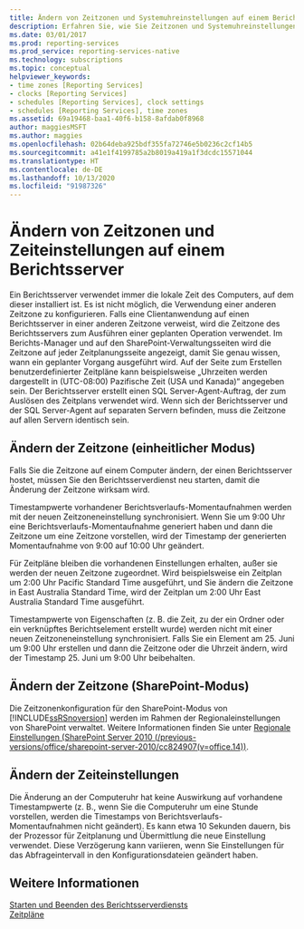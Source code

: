 ```yaml
---
title: Ändern von Zeitzonen und Systemuhreinstellungen auf einem Berichtsserver | Microsoft-Dokumentation
description: Erfahren Sie, wie Sie Zeitzonen und Systemuhreinstellungen auf einem Berichtsserver ändern. Sie keine Berichtsserver-Zeitzone festlegen. Legen Sie daher die Zeitzone des Computers oder die SharePoint-Regionseinstellungen fest.
ms.date: 03/01/2017
ms.prod: reporting-services
ms.prod_service: reporting-services-native
ms.technology: subscriptions
ms.topic: conceptual
helpviewer_keywords:
- time zones [Reporting Services]
- clocks [Reporting Services]
- schedules [Reporting Services], clock settings
- schedules [Reporting Services], time zones
ms.assetid: 69a19468-baa1-40f6-b158-8afdab0f8968
author: maggiesMSFT
ms.author: maggies
ms.openlocfilehash: 02b64deba925bdf355fa72746e5b0236c2cf14b5
ms.sourcegitcommit: a41e1f4199785a2b8019a419a1f3dcdc15571044
ms.translationtype: HT
ms.contentlocale: de-DE
ms.lasthandoff: 10/13/2020
ms.locfileid: "91987326"
---
```

# <a name="change-time-zones-and-clock-settings-on-a-report-server"></a>Ändern von Zeitzonen und Zeiteinstellungen auf einem Berichtsserver
  Ein Berichtsserver verwendet immer die lokale Zeit des Computers, auf dem dieser installiert ist. Es ist nicht möglich, die Verwendung einer anderen Zeitzone zu konfigurieren. Falls eine Clientanwendung auf einen Berichtsserver in einer anderen Zeitzone verweist, wird die Zeitzone des Berichtsservers zum Ausführen einer geplanten Operation verwendet. Im Berichts-Manager und auf den SharePoint-Verwaltungsseiten wird die Zeitzone auf jeder Zeitplanungsseite angezeigt, damit Sie genau wissen, wann ein geplanter Vorgang ausgeführt wird. Auf der Seite zum Erstellen benutzerdefinierter Zeitpläne kann beispielsweise „Uhrzeiten werden dargestellt in (UTC-08:00) Pazifische Zeit (USA und Kanada)“ angegeben sein.
Der Berichtsserver erstellt einen SQL Server-Agent-Auftrag, der zum Auslösen des Zeitplans verwendet wird. Wenn sich der Berichtsserver und der SQL Server-Agent auf separaten Servern befinden, muss die Zeitzone auf allen Servern identisch sein.
  
## <a name="changing-the-time-zone-native-mode"></a>Ändern der Zeitzone (einheitlicher Modus)  
 Falls Sie die Zeitzone auf einem Computer ändern, der einen Berichtsserver hostet, müssen Sie den Berichtsserverdienst neu starten, damit die Änderung der Zeitzone wirksam wird.  
  
 Timestampwerte vorhandener Berichtsverlaufs-Momentaufnahmen werden mit der neuen Zeitzoneneinstellung synchronisiert. Wenn Sie um 9:00 Uhr eine Berichtsverlaufs-Momentaufnahme generiert haben und dann die Zeitzone um eine Zeitzone vorstellen, wird der Timestamp der generierten Momentaufnahme von 9:00 auf 10:00 Uhr geändert.  
  
 Für Zeitpläne bleiben die vorhandenen Einstellungen erhalten, außer sie werden der neuen Zeitzone zugeordnet. Wird beispielsweise ein Zeitplan um 2:00 Uhr Pacific Standard Time ausgeführt, und Sie ändern die Zeitzone in East Australia Standard Time, wird der Zeitplan um 2:00 Uhr East Australia Standard Time ausgeführt.  
  
 Timestampwerte von Eigenschaften (z. B. die Zeit, zu der ein Ordner oder ein verknüpftes Berichtselement erstellt wurde) werden nicht mit einer neuen Zeitzoneneinstellung synchronisiert. Falls Sie ein Element am 25. Juni um 9:00 Uhr erstellen und dann die Zeitzone oder die Uhrzeit ändern, wird der Timestamp 25. Juni um 9:00 Uhr beibehalten.  
  
## <a name="changing-the-time-zone-sharepoint-mode"></a>Ändern der Zeitzone (SharePoint-Modus)  
 Die Zeitzonenkonfiguration für den SharePoint-Modus von [!INCLUDE[ssRSnoversion](../../includes/ssrsnoversion-md.md)] werden im Rahmen der Regionaleinstellungen von SharePoint verwaltet. Weitere Informationen finden Sie unter [Regionale Einstellungen (SharePoint Server 2010 (/previous-versions/office/sharepoint-server-2010/cc824907(v=office.14))](/previous-versions/office/sharepoint-server-2010/cc824907(v=office.14)).  
  
## <a name="changing-the-clock-settings"></a>Ändern der Zeiteinstellungen  
 Die Änderung an der Computeruhr hat keine Auswirkung auf vorhandene Timestampwerte (z. B., wenn Sie die Computeruhr um eine Stunde vorstellen, werden die Timestamps von Berichtsverlaufs-Momentaufnahmen nicht geändert). Es kann etwa 10 Sekunden dauern, bis der Prozessor für Zeitplanung und Übermittlung die neue Einstellung verwendet. Diese Verzögerung kann variieren, wenn Sie Einstellungen für das Abfrageintervall in den Konfigurationsdateien geändert haben.  
  
## <a name="see-also"></a>Weitere Informationen  
 [Starten und Beenden des Berichtsserverdiensts](../../reporting-services/report-server/start-and-stop-the-report-server-service.md)   
 [Zeitpläne](../../reporting-services/subscriptions/schedules.md)  
  
